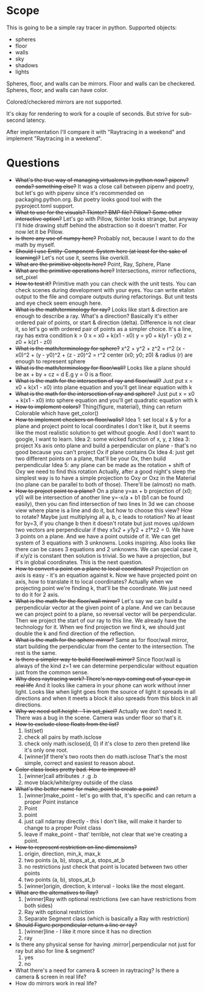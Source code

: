 Scope
=====
This is going to be a simple ray tracer in python. Supported objects:
* spheres
* floor
* walls
* sky
* shadows
* lights

Spheres, floor, and walls can be mirrors.
Floor and walls can be checkered.
Spheres, floor, and walls can have color.

Colored/checkered mirrors are not supported.

It's okay for rendering to work for a couple of seconds.
But strive for sub-second latency.

After implementation I'll compare it with "Raytracing in a weekend" and implement
"Raytracing in a weekend".


Questions
=========

* ~~What's the true way of managing virtualenvs in python now? pipenv? conda?
  something else?~~
  It was a close call between pipenv and poetry, but let's go with pipenv
  since it's recommended on packaging.python.org. But poetry looks good tool
  with the pyproject.toml support.
* ~~What to use for the visuals? Tkinter? BMP file? Pillow?
  Some other interactive option?~~
  Let's go with Pillow, tkinter looks strange, but anyway I'll hide drawing stuff
  behind the abstraction so it doesn't matter. For now let it be Pillow.
* ~~Is there any use of numpy here?~~
  Probably not, because I want to do the math by myself.
* ~~Should I use Entity-Component-System here (at least for the sake of learning)?~~
  Let's not use it, seems like overkill.
* ~~What are the primitive objects here?~~
  Point, Ray, Sphere, Plane
* ~~What are the primitive operations here?~~
  Intersections, mirror reflections, set_pixel
* ~~How to test it?~~
  Primitive math you can check with the unit tests.
  You can check scenes during development with your eyes.
  You can write etalon output to the file and compare outputs during
  refactorings.
  But unit tests and eye check seem enough here.
* ~~What is the math/terminology for ray?~~
  Looks like start & direction are enough to describe a ray.
  What's a direction? Basically it's either ordered pair of points, 
  or start & direction (delta). Difference is not clear it, so let's 
  go with ordered pair of points as a simpler choice.
  It's a line, ray has extra condition k > 0
  x = x0 + k(x1 - x0) 
  y = y0 + k(y1 - y0) 
  z = z0 + k(z1 - z0) 
* ~~What is the math/terminology for sphere?~~
  x^2 + y^2 + z^2 = r^2
  (x - x0)^2 + (y - y0)^2 + (z - z0)^2 = r^2 
  center (x0; y0; z0) & radius (r) are enough to represent sphere
* ~~What is the math/terminology for floor/wall?~~
  Looks like a plane should be ax + by + cz = d
  E.g y = 0 is a floor.
* ~~What is the math for the intersection of ray and floor/wall?~~
  Just put x = x0 + k(x1 - x0) into plane equation and you'll 
  get linear equation with k 
* ~~What is the math for the intersection of ray and sphere?~~
  Just put x = x0 + k(x1 - x0) into sphere equation and you'll get 
  quadratic equation with k 
* ~~How to implement colors?~~
  Thing{figure, material}, thing can return Colorable which have get_color()
* ~~How to implement checkers on floor/walls?~~
  Idea 1: set local x & y for a plane and project point to local coordinates
    I don't like it, but it seems like the most realistic solution to get without
    google. And I don't want to google, I want to learn.
  Idea 2: some wicked function of x, y, z
  Idea 3: project Xs axis onto plane and build a perpendicular on plane - 
    that's no good because you can't project Ox if plane contains Ox
  Idea 4: just get two different points on a plane, that'll be your Ox, then build perpendicular
  Idea 5: any plane can be made as the rotation + shift of Oxy we need to find this rotation
  Actually, after a good night's sleep the simplest way is to have a simple projection
  to Oxy or Oxz in the Material (no plane can be parallel to both of those). 
  There'll be (almost) no math. 
* ~~How to project point to a plane?~~
  On a plane y=ax + b projection of (x0; y0) will be intersection of
  another line y=-x/a + b1 (b1 can be found easily), then you can find intersection 
  of two lines
  In 3d we can choose view where plane is a line and do it, but how to choose this view?
  How to rotate? 
  Maybe just multiplying all a, b, c leads to rotation?
  No at least for by=3, if you change b then it doesn't rotate but just moves up/down
  two vectors are perpendicular if they x1*x2 + y1*y2 + z1*z2 = 0.
  We have 3 points on a plane. And we have a point outside of it.
  We can get system of 3 equations with 3 unknowns. Looks inspiring.
  Also looks like there can be cases 3 equations and 2 unknowns. 
  We can special case it, if x/y/z is constant then solution is trivial.
  So we have a projection, but it's in global coordinates. This is the next question.
* ~~How to convert a point on a plane to local coordinates?~~
  Projection on axis is easy - it's an equation against k.
  Now we have projected point on axis, how to translate it to local coordinates?
  Actually when we projecting point we're finding k, that'll be the coordinate.
  We just need to do it for 2 axis.
* ~~What is the math for the floor/wall mirror?~~
  Let's say we can build a perpendicular vector at the given point of a plane.
  And we can because we can project point to a plane, so reversal vector will be
  perpendicular.
  Then we project the start of our ray to this line. We already have the technology
  for it. When we find projection we find k, we should just double the k and find
  direction of the reflection.
* ~~What is the math for the sphere mirror?~~
  Same as for floor/wall mirror, start building the perpendicular from the center
  to the intersection. The rest is the same.
* ~~Is there a simpler way to build floor/wall mirror?~~
  Since floor/wall is always of the kind z=1 we can determine perpendicular
  without equation just from the common sense.
* ~~Why does raytracing work? There's no rays coming out of your eye in real life~~
  And it looks like camera in your phone can work without inner light.
  Looks like when light goes from the source of light it spreads
  in all directions and when it meets a block it also spreads
  from this block in all directions.
* ~~Why we need self.height - 1 in set_pixel?~~
  Actually we don't need it. There was a bug in the scene.
  Camera was under floor so that's it.
* ~~How to exclude close floats from the list?~~
    1. list(set)
    2. check all pairs by math.isclose
    3. check only math.isclose(d, 0) if it's close to zero
        then pretend like it's only one root. 
    4. [winner]if there's two roots then do math.isclose
      That's the most simple, correct and easiest to reason about.
* ~~Color class looks pretty bad. How to improve it?~~
  1. [winner]call attributes .r .g .b
  2. move black/white/grey outside of the class
* ~~What's the better name for make_point to create a point?~~
    1. [winner]make_point - let's go with that, it's specific
        and can return a proper Point instance 
    2. Point
    3. point
    4. just call ndarray directly - this I don't like, 
        will make it harder to change to a proper Point class
    5. leave if make_point - that' terrible, not clear that we're
        creating a point.
* ~~How to represent restriction on line dimensions?~~
    1. origin, direction, min_k, max_k
    2. two points (a, b), stops_at_a, stops_at_b
    3. no restrictions just check that point is located between
        two other points
    4. two points (a, b), stops_at_b
    5. [winner]origin, direction, k interval - looks like the
        most elegant.
* ~~What are the alternatives to Ray?~~
    1. [winner]Ray with optional restrictions (we can have restrictions from both sides)
    2. Ray with optional restriction
    3. Separate Segment class (which is basically a Ray with restriction)
* ~~Should Figure.perpendicular return a line or ray?~~
    1. [winner]line - I like it more since it has no direction
    2. ray
* Is there any physical sense for having .mirror|.perpendicular 
  not just for ray but also for line & segment?
    1. yes
    2. no
* What there's a need for camera & screen in raytracing?
  Is there a camera & screen in real life?
* How do mirrors work in real life?

